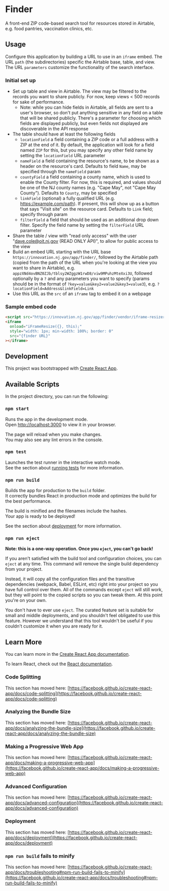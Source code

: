 # Finder

A front-end ZIP code-based search tool for resources stored in Airtable, e.g. food pantries, vaccination clinics, etc.

## Usage

Configure this application by building a URL to use in an `iframe` embed. The URL `path` (the subdirectories) specific the Airtable base, table, and view. The URL `parameters` customize the functionality of the search interface.

### Initial set up

- Set up table and view in Airtable. The view may be filtered to the records you want to share publicly. For now, keep views < 500 records for sake of performance.
  - Note: while you can hide fields in Airtable, all fields are sent to a user's browser, so don't put anything sensitive in any field on a table that will be shared publicly. There's a parameter for choosing which fields are displayed publicly, but even fields not displayed are discoverable in the API response
- The table should have at least the following fields
  - `locationField` a field containing a ZIP code or a full address with a ZIP at the end of it. By default, the application will look for a field named `ZIP` for this, but you may specify any other field name by setting the `locationField` URL parameter
  - `nameField` a field containing the resource's name, to be shown as a header on the resource's card. Defaults to field `Name`, may be specified through the `nameField` param
  - `countyField` a field containing a county name, which is used to enable the County filter. For now, this is required, and values should be one of the NJ county names (e.g. "Cape May", not "Cape May County"). Defaults to `County`, may be specified
  - `linkField` (optional) a fully qualified URL (e.g. https://example.com/path). If present, this will show up as a button that says "Visit site" on the resource card. Defaults to `Link` field; specify through param
  - `filterField` a field that should be used as an additional drop down filter. Specify the field name by setting the `filterField` URL parameter
- Share the table / view with "read only access" with the user "dave.cole@oit.nj.gov (READ ONLY API)", to allow for public access to the view
- Build an embed URL starting with the URL base `https://innovation.nj.gov/app/finder/`, followed by the Airtable path (copied from the path of the URL when you're looking at the view you want to share in Airtable), e.g. `appzXNd4ovBNZ0ZJb/tblsy2WZggzW1rwD8/viw9MPuhzMteXxi3U`, followed optionally by a `?` and any parameters you want to specify (params should be in the format of `?key=value&key2=value2&key3=value3`), e.g. `?locationField=Address&linkField=Link`
- Use this URL as the `src` of an `iframe` tag to embed it on a webpage

### Sample embed code

```html
<script src="https://innovation.nj.gov/app/finder/vendor/iframe-resizer/iframeResizer.min.js"></script>
<iframe
  onload="iFrameResize({}, this);"
  style="width: 1px; min-width: 100%; border: 0"
  src="{finder URL}"
></iframe>
```

## Development

This project was bootstrapped with [Create React App](https://github.com/facebook/create-react-app).

## Available Scripts

In the project directory, you can run the following:

### `npm start`

Runs the app in the development mode.\
Open [http://localhost:3000](http://localhost:3000) to view it in your browser.

The page will reload when you make changes.\
You may also see any lint errors in the console.

### `npm test`

Launches the test runner in the interactive watch mode.\
See the section about [running tests](https://facebook.github.io/create-react-app/docs/running-tests) for more information.

### `npm run build`

Builds the app for production to the `build` folder.\
It correctly bundles React in production mode and optimizes the build for the best performance.

The build is minified and the filenames include the hashes.\
Your app is ready to be deployed!

See the section about [deployment](https://facebook.github.io/create-react-app/docs/deployment) for more information.

### `npm run eject`

**Note: this is a one-way operation. Once you `eject`, you can't go back!**

If you aren't satisfied with the build tool and configuration choices, you can `eject` at any time. This command will remove the single build dependency from your project.

Instead, it will copy all the configuration files and the transitive dependencies (webpack, Babel, ESLint, etc) right into your project so you have full control over them. All of the commands except `eject` will still work, but they will point to the copied scripts so you can tweak them. At this point you're on your own.

You don't have to ever use `eject`. The curated feature set is suitable for small and middle deployments, and you shouldn't feel obligated to use this feature. However we understand that this tool wouldn't be useful if you couldn't customize it when you are ready for it.

## Learn More

You can learn more in the [Create React App documentation](https://facebook.github.io/create-react-app/docs/getting-started).

To learn React, check out the [React documentation](https://reactjs.org/).

### Code Splitting

This section has moved here: [https://facebook.github.io/create-react-app/docs/code-splitting](https://facebook.github.io/create-react-app/docs/code-splitting)

### Analyzing the Bundle Size

This section has moved here: [https://facebook.github.io/create-react-app/docs/analyzing-the-bundle-size](https://facebook.github.io/create-react-app/docs/analyzing-the-bundle-size)

### Making a Progressive Web App

This section has moved here: [https://facebook.github.io/create-react-app/docs/making-a-progressive-web-app](https://facebook.github.io/create-react-app/docs/making-a-progressive-web-app)

### Advanced Configuration

This section has moved here: [https://facebook.github.io/create-react-app/docs/advanced-configuration](https://facebook.github.io/create-react-app/docs/advanced-configuration)

### Deployment

This section has moved here: [https://facebook.github.io/create-react-app/docs/deployment](https://facebook.github.io/create-react-app/docs/deployment)

### `npm run build` fails to minify

This section has moved here: [https://facebook.github.io/create-react-app/docs/troubleshooting#npm-run-build-fails-to-minify](https://facebook.github.io/create-react-app/docs/troubleshooting#npm-run-build-fails-to-minify)
